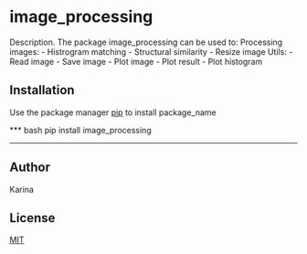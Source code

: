 # image_processing

Description.
The package image_processing can be used to:
    Processing images:
        - Histrogram matching
        - Structural similarity
        - Resize image
    Utils:
        - Read image
        - Save image
        - Plot image
        - Plot result
        - Plot histogram

## Installation

Use the package manager [pip](https://pip.pypa.io/en/stable/) to install package_name

*** bash
pip install image_processing
***

## Author
Karina

## License
[MIT](https://choosealicense.com/licenses/mit/)

